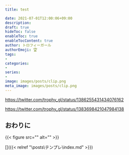 ```yaml
---
title: test

date: 2021-07-01T12:00:06+09:00
description: 
draft: true
hideToc: false
enableToc: true
enableTocContent: true
author: トロフィーガール
authorEmoji: 🏆
tags:
- 
categories:
- 
series:
- 
image: images/posts/clip.png
meta_image: images/posts/clip.png
---
```


https://twitter.com/trophy_gl/status/1386255431434076162

https://twitter.com/trophy_gl/status/1383698421047984138

## おわりに
{{< figure src="" alt="" >}}

[]({{< relref "\posts\テンプレ\index.md" >}})